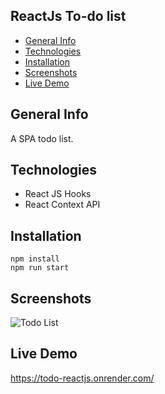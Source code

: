 ## ReactJs To-do list
* [General Info](#General-Info)
* [Technologies](#Technologies)
* [Installation](#Installation)
* [Screenshots](#Screenshots)
* [Live Demo](#Live-Demo)

## General Info
A SPA todo list.

## Technologies
* React JS Hooks
* React Context API

## Installation
```
npm install 
npm run start
```
## Screenshots
![Todo List](https://imgur.com/dSOF8Z8.png)

## Live Demo
https://todo-reactjs.onrender.com/
